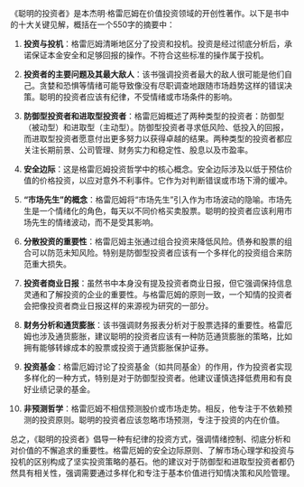 《聪明的投资者》是本杰明·格雷厄姆在价值投资领域的开创性著作。以下是书中的十大关键见解，概括在一个550字的摘要中：

1. **投资与投机**：格雷厄姆清晰地区分了投资和投机。投资是经过彻底分析后，承诺保证本金安全和足够回报的操作。不符合这些标准的操作属于投机。

2. **投资者的主要问题及其最大敌人**：该书强调投资者最大的敌人很可能是他们自己。贪婪和恐惧等情绪可能导致像没有尽职调查地跟随市场趋势这样的错误决策。聪明的投资者应该有纪律，不受情绪或市场条件的影响。

3. **防御型投资者和进取型投资者**：格雷厄姆概述了两种类型的投资者：防御型（被动型）和进取型（主动型）。防御型投资者寻求低风险、低投入的回报，而进取型投资者愿意付出更多努力以获得卓越的结果。两种类型的投资者都应关注长期前景、公司管理、财务实力和稳定性、股息以及市盈率。

4. **安全边际**：这是格雷厄姆投资哲学中的核心概念。安全边际涉及以低于预估价值的价格投资，以应对意外不利事件。它作为对判断错误或市场下滑的缓冲。

5. **“市场先生”的概念**：格雷厄姆将“市场先生”引入作为市场波动的隐喻。市场先生是一个情绪化的角色，每天以不同价格买卖股票。聪明的投资者应该利用市场先生的情绪波动，而不是受其影响。

6. **分散投资的重要性**：格雷厄姆主张通过组合投资来降低风险。债券和股票的组合可以防范未知风险。特别是防御型投资者应该有一个多样化的投资组合来防范重大损失。

7. **投资者商业日报**：虽然书中本身没有提及投资者商业日报，但它强调保持信息灵通和了解投资的企业的重要性。与格雷厄姆的原则一致，一个知情的投资者会把像投资者商业日报这样的来源视为研究的一部分。

8. **财务分析和通货膨胀**：该书强调财务报表分析对于股票选择的重要性。格雷厄姆也涉及通货膨胀，建议聪明的投资者应该有一种防范通货膨胀的策略，比如拥有能够转嫁成本的股票或投资于通货膨胀保护证券。

9. **投资基金**：格雷厄姆讨论了投资基金（如共同基金）的作用，作为投资者实现多样化的一种方式，特别是对于防御型投资者。他建议谨慎选择低费用和有良好业绩记录的基金。

10. **非预测哲学**：格雷厄姆不相信预测股价或市场走势。相反，他专注于不依赖预测的投资原则。聪明的投资者应该忽略市场预测，专注于投资的内在价值。

总之，《聪明的投资者》倡导一种有纪律的投资方式，强调情绪控制、彻底分析和对价值的不懈追求的重要性。格雷厄姆的安全边际原则、了解市场心理学和投资与投机的区别构成了坚实投资策略的基石。他的建议对于防御型和进取型投资者都仍然具有相关性，强调需要通过多样化和专注于基本价值进行知情决策和风险管理。